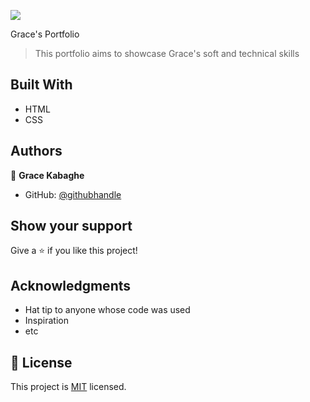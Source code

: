 ![](https://img.shields.io/badge/Microverse-blueviolet)

Grace's Portfolio

> This portfolio aims to showcase Grace's soft and technical skills

## Built With

- HTML
- CSS

## Authors

👤 **Grace Kabaghe**

- GitHub: [@githubhandle](https://github.com/gracekabaghe)
<!-- - Twitter: [@twitterhandle](https://twitter.com/twitterhandle)
- LinkedIn: [LinkedIn](https://linkedin.com/in/linkedinhandle) -->

## Show your support

Give a ⭐️ if you like this project!

## Acknowledgments

- Hat tip to anyone whose code was used
- Inspiration
- etc

## 📝 License

This project is [MIT](./MIT.md) licensed.